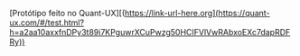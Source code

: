 [Protótipo feito no Quant-UX][(https://link-url-here.org](https://quant-ux.com/#/test.html?h=a2aa10axxfnDPy3t89i7KPguwrXCuPwzg50HCIFVlVwRAbxoEXc7dapRDFRy))
